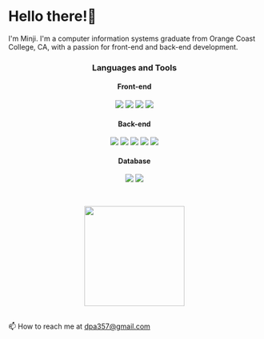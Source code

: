 # Hello there!👋
I'm Minji. I'm a computer information systems graduate from Orange Coast College, CA, with a passion for front-end and back-end development.

<h3 align="center">Languages and Tools</h3>

<h4 align="center">Front-end</h4>
<div align="center">
    <img src="https://img.shields.io/badge/html5-E34F26?style=for-the-badge&logo=html5&logoColor=white">
    <img src="https://img.shields.io/badge/css-1572B6?style=for-the-badge&logo=css3&logoColor=white">
    <img src="https://img.shields.io/badge/javascript-F7DF1E?style=for-the-badge&logo=javascript&logoColor=black">
    <img src="https://img.shields.io/badge/bootstrap-7952B3?style=for-the-badge&logo=bootstrap&logoColor=white">
</div>

<div align="center">
<h4 align="center">Back-end</h4>
    <img src="https://img.shields.io/badge/java-007396?style=for-the-badge&logo=java&logoColor=white">
    <img src="https://img.shields.io/badge/jsp-E64415?style=for-the-badge&logo=jsp&logoColor=black">
    <img src="https://img.shields.io/badge/springboot-6DB33F?style=for-the-badge&logo=springboot&logoColor=white">
    <img src="https://img.shields.io/badge/gradle-02303A?style=for-the-badge&logo=gradle&logoColor=white">
    <img src="https://img.shields.io/badge/mybatis-BE3939?style=for-the-badge&logo=mybatis&logoColor=white">
</div>

<div align="center">
<h4 align="center">Database</h4>
    <img src="https://img.shields.io/badge/oracle-F80000?style=for-the-badge&logo=oracle&logoColor=white">
    <img src="https://img.shields.io/badge/mysql-4479A1?style=for-the-badge&logo=mysql&logoColor=white">
</div>

&nbsp;
<div align="center">
    <a href="https://github.com/minji287">
    <img height=200 align="center" src="https://github-readme-stats.vercel.app/api/top-langs?username=minji287&layout=donut&card_width=320" />
  </a>
</div>
&nbsp;

📫 How to reach me at dpa357@gmail.com

